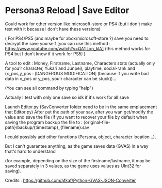 # Persona3 Reload | Save Editor
Could work for other version like microsoft-store or PS4 (but i don't make test with it because i don't have these versions)

( For PS4/PS5 (and maybe for xbox/microsoft-store ?) save you need to decrypt the save yourself [you can use this method : https://www.youtube.com/watch?v=QA1lLxn_klA] (this method works for PS4 but I don't know if it work for PS5) )

A tool to edit : Money, Firstname, Lastname, Characters stats (actually
only for you'r character, Yukari and Junpei), playtime, social-rank and (x_pos,y_pos 
: [DANGEROUS MODIFICATION] (because if you write bad data in x_pos or y_pos, you'r character can be stuck))...

(You can see all command by typing "help")

Actually I test with only one save so idk if it's work for all save

Launch Editor.py (SavConverter folder need to be in the same emplacement that Editor.py)
After put the path of your sav, after you wan get/modify the value and save the file
(if you want to recover your file by default when saving the
program backup the file to : {original-file-path}/backup/{timestamp}_{filename}.sav


I could possibly add other functions (Persona, object, character location...).

But I can't guarantee anything, as the game saves data (GVAS) in a way that's hard to understand

(for example, depending on the size of the firstname/lastname, it may be saved separately in 3 values,
as the game uses values as UInt32 for saving).


Credits :
https://github.com/afkaf/Python-GVAS-JSON-Converter
